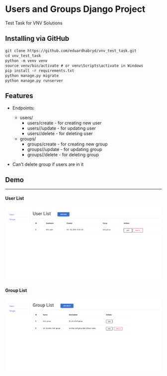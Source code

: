 # Users and Groups Django Project

Test Task for VNV Solutions

## Installing via GitHub
```shell
git clone https://github.com/eduardhabryd/vnv_test_task.git
cd vnv_test_task
python -m venv venv
source venv/bin/activate # or venv\Scripts\activate in Windows
pip install -r requirements.txt
python manage.py migrate
python manage.py runserver
```


## Features

- Endpoints:
  - users/
    - users/create - for creating new user
    - users/<pk>/update - for updating user
    - users/<pk>/delete - for deleting user
  - groups/
    - groups/create - for creating new group
    - groups/<pk>/update - for updating group
    - groups/<pk>/delete - for deleting group

- Can't delete group if users are in it

## Demo
___
#### User List
![user-list](demo/users.png)
#### Group List
![group-list](demo/groups.png)